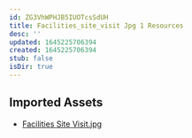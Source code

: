 ```yaml
---
id: ZG3VhWPHJB5IUOTcsSdUH
title: Facilities_site_visit Jpg 1 Resources
desc: ''
updated: 1645225706394
created: 1645225706394
stub: false
isDir: true
---
```

## Imported Assets
- [Facilities Site Visit.jpg](/assets/facilities-site-visit.jpg)
